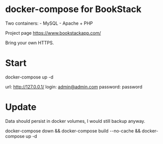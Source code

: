 # docker-compose for BookStack

Two containers:
	- MySQL
	- Apache + PHP

Project page https://www.bookstackapp.com/

Bring your own HTTPS.

# Start

docker-compose up -d

url: http://127.0.0.1/
login: admin@admin.com
password: password

# Update

Data should persist in docker volumes, I would still backup anyway.

docker-compose down && docker-compose build --no-cache && docker-compose up -d

